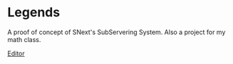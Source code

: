 # Legends
A proof of concept of SNext's SubServering System. Also a project for my math class.

[Editor](https://cube-enix.github.io/sn-edit/index.html?width=480&special_cloud=true&fps=60&fencing=false&load_griffpatch=true&extension=https%3A%2F%2Fcube-enix.github.io%2FVarious%2520File%2520Hosting%2FSNConnect%2Findex.js&extension=https%3A%2F%2Futterdonkey.github.io%2Ftheme%2Fmod.js)
